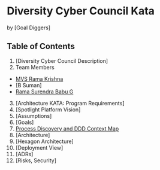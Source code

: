 # Diversity Cyber Council Kata
by [Goal Diggers]
## Table of Contents
1. [Diversity Cyber Council Description]
2. Team Members
* [MVS Rama Krishna](https://www.linkedin.com/in/mvs-ramakrishna-a3a57225/)
* [B Suman]
* [Rama Surendra Babu G](https://www.linkedin.com/in/rama-surendra-babu-g-985a1913/)
3. [Architecture KATA: Program Requirements]
4. [Spotlight Platform Vision]
5. [Assumptions]
6. [Goals]
7. [Process Discovery and DDD Context Map](architecture/ProcessDiscoveryandDDDContextMap.md) 
8. [Architecture]
9. [Hexagon Architecture]
10. [Deployment View]
11. [ADRs]
12. [Risks, Security]
